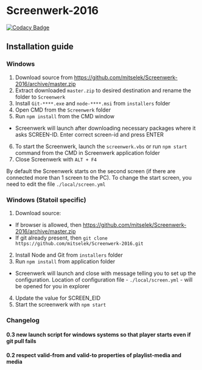 # Screenwerk-2016
[![Codacy Badge](https://api.codacy.com/project/badge/Grade/e70ffe1eb0fb4886bf329b613ed3f263)](https://www.codacy.com/app/mihkel-putrinsh/Screenwerk-2016?utm_source=github.com&amp;utm_medium=referral&amp;utm_content=mitselek/Screenwerk-2016&amp;utm_campaign=Badge_Grade)

## Installation guide

### Windows
1. Download source from https://github.com/mitselek/Screenwerk-2016/archive/master.zip
2. Extract downloaded `master.zip` to desired destination and rename the folder to `Screenwerk`
3. Install `Git-****.exe` and `node-****.msi` from `installers` folder
4. Open CMD from the `Screenwerk` folder
5. Run `npm install` from the CMD window
  - Screenwerk will launch after downloading necessary packages where it asks SCREEN-ID. Enter correct screen-id and press ENTER
6. To start the Screenwerk, launch the `screenwerk.vbs` or run `npm start` command from the CMD in Screenwerk application folder
7. Close Screenwerk with `ALT + F4`

By default the Screenwerk starts on the second screen (if there are connected more than 1 screen to the PC). To change the start screen, you need to edit the file `./local/screen.yml`

### Windows (Statoil specific)

1. Download source:
  - If browser is allowed, then https://github.com/mitselek/Screenwerk-2016/archive/master.zip
  - If git already present, then `git clone https://github.com/mitselek/Screenwerk-2016.git`
2. Install Node and Git from `installers` folder
3. Run `npm install` from application folder
  - Screenwerk will launch and close with message telling you to set up the configuration. Location of configuration file - `./local/screen.yml` -  will be opened for you in explorer
4. Update the value for SCREEN_EID
6. Start the screenwerk with `npm start`


### Changelog

#### 0.3 new launch script for windows systems so that player starts even if git pull fails

#### 0.2 respect valid-from and valid-to properties of playlist-media and media

